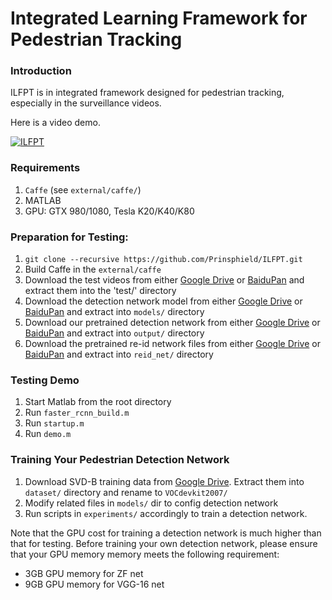 # Integrated Learning Framework for Pedestrian Tracking

### Introduction

ILFPT is in integrated framework designed for pedestrian tracking, especially in the surveillance videos.

Here is a video demo.

[![ILFPT](https://youtu.be/HQIi0Z9b4Pw/0.jpg)](https://youtu.be/HQIi0Z9b4Pw?t=0 "Intergrated Framework for Pedestrian Tracking")

### Requirements 

1. `Caffe` (see `external/caffe/`)
1. MATLAB
1. GPU: GTX 980/1080, Tesla K20/K40/K80  


### Preparation for Testing:

1.  `git clone --recursive https://github.com/Prinsphield/ILFPT.git`
1.  Build Caffe in the `external/caffe`
1.  Download the test videos from either [Google Drive](https://drive.google.com/open?id=0B_ZFgt4zqONCS0lDbmg4NzkxZzQ) or [BaiduPan](https://pan.baidu.com/s/1cvgkJ8) and extract them into the 'test/' directory
1.  Download the detection network model from either [Google Drive](https://drive.google.com/open?id=0B_ZFgt4zqONCaGxfSVJYNXN5X3c) or [BaiduPan](http://pan.baidu.com/s/1mhWzjOs) and extract into `models/` directory
1.  Download our pretrained detection network from either [Google Drive](https://drive.google.com/open?id=0B_ZFgt4zqONCcy12RGF2MVVBQW8) or [BaiduPan](http://pan.baidu.com/s/1gePhQdd) and extract into `output/` directory
1.  Download the pretrained re-id network files from either [Google Drive](https://drive.google.com/open?id=0B_ZFgt4zqONCVUhqc1ZyX21FMWs) or [BaiduPan](http://pan.baidu.com/s/1qYJahB2) and extract into `reid_net/` directory


### Testing Demo

1.  Start Matlab from the root directory
1.  Run `faster_rcnn_build.m`
1.  Run `startup.m`
1.  Run `demo.m` 


### Training Your Pedestrian Detection Network

1.  Download SVD-B training data from [Google Drive](https://drive.google.com/open?id=0B_ZFgt4zqONCV1lIN3ZzRXFTMlE). Extract them into `dataset/` directory and rename to `VOCdevkit2007/`  
1.  Modify related files in `models/` dir to config detection network
1.  Run scripts in `experiments/` accordingly to train a detection network.

Note that the GPU cost for training a detection network is much higher than that for testing. Before training your own detection network, please ensure that your GPU memory memory meets the following requirement:

- 3GB GPU memory for ZF net
- 9GB GPU memory for VGG-16 net


